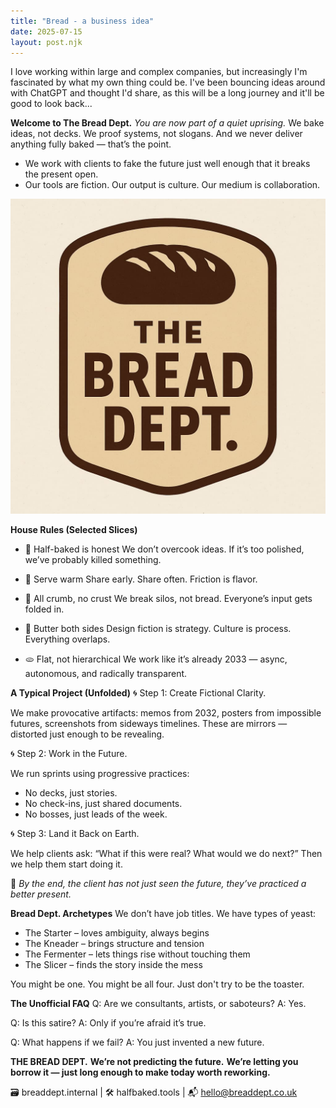 ```yaml
---
title: "Bread - a business idea"
date: 2025-07-15
layout: post.njk
---
```


I love working within large and complex companies, but increasingly I'm fascinated by what my own thing could be. I've been bouncing ideas around with ChatGPT and thought I'd share, as this will be a long journey and it'll be good to look back...

**Welcome to The Bread Dept.**
*You are now part of a quiet uprising.*
We bake ideas, not decks. We proof systems, not slogans.
And we never deliver anything fully baked — that’s the point.
- We work with clients to fake the future just well enough that it breaks the present open.
- Our tools are fiction. Our output is culture. Our medium is collaboration.

![BreadDept](/images/breaddept.jpg)

**House Rules (Selected Slices)**
- 🥖 Half-baked is honest
We don’t overcook ideas. If it’s too polished, we’ve probably killed something.

- 🍞 Serve warm
Share early. Share often. Friction is flavor.

- 🥐 All crumb, no crust
We break silos, not bread. Everyone’s input gets folded in.

- 🧈 Butter both sides
Design fiction is strategy. Culture is process. Everything overlaps.

- 🫓 Flat, not hierarchical
We work like it’s already 2033 — async, autonomous, and radically transparent.

**A Typical Project (Unfolded)**
🌀 Step 1: Create Fictional Clarity.

We make provocative artifacts: memos from 2032, posters from impossible futures, screenshots from sideways timelines. These are mirrors — distorted just enough to be revealing.

🌀 Step 2: Work in the Future.

We run sprints using progressive practices:
- No decks, just stories.
- No check-ins, just shared documents.
- No bosses, just leads of the week.

🌀 Step 3: Land it Back on Earth.

We help clients ask: “What if this were real? What would we do next?”
Then we help them start doing it.

🧠 *By the end, the client has not just seen the future, they’ve practiced a better present.*

**Bread Dept. Archetypes**
We don’t have job titles. We have types of yeast:
- The Starter – loves ambiguity, always begins
- The Kneader – brings structure and tension
- The Fermenter – lets things rise without touching them
- The Slicer – finds the story inside the mess

You might be one. You might be all four.
Just don't try to be the toaster.

**The Unofficial FAQ**
Q: Are we consultants, artists, or saboteurs?
A: Yes.

Q: Is this satire?
A: Only if you’re afraid it’s true.

Q: What happens if we fail?
A: You just invented a new future.


**THE BREAD DEPT.**
**We’re not predicting the future.**
**We’re letting you borrow it — just long enough to make today worth reworking.**

🗃 breaddept.internal | 🛠 halfbaked.tools | 📬 hello@breaddept.co.uk

